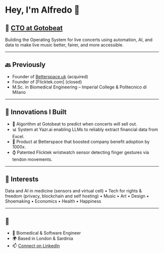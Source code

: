 # Hey, I'm Alfredo 👋

## 🎸 [CTO at Gotobeat](https://www.gotobeat.com)
Building the Operating System for live concerts using automation, AI, and data to make live music better, fairer, and more accessible.

---

## 🔙 Previously
- Founder of [Betterspace.uk](https://betterspace.uk) (acquired)  
- Founder of [Flicktek.com] (closed)  
- M.Sc. in Biomedical Engineering – Imperial College & Politecnico di Milano  

---

## 🚀 Innovations I Built
- 🎵 Algorithm at Gotobeat to predict when concerts will sell out.  
- 📊 System at Yazr.ai enabling LLMs to reliably extract financial data from Excel.  
- 🏢 Product at Betterspace that boosted company benefit adoption by 1000x.  
- ⌚ Patented Flicktek wristwatch sensor detecting finger gestures via tendon movements.  

---

## 🎨 Interests
Data and AI in medicine (sensors and virtual cell) • Tech for rights & freedom (privacy, blockchain and self hosting) • Music • Art • Design • Shoemaking • Economics • Health • Happiness  

---

## 🙂
- 🚀 Biomedical & Software Engineer  
- 🌍 Based in London & Sardinia  
- 📫 [Connect on LinkedIn](https://www.linkedin.com/in/alfredobelfiori/)  
